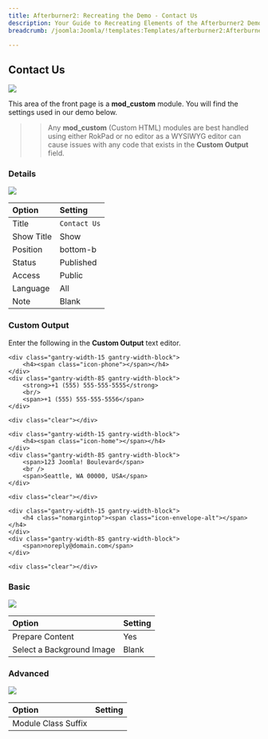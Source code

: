```yaml
---
title: Afterburner2: Recreating the Demo - Contact Us
description: Your Guide to Recreating Elements of the Afterburner2 Demo for Joomla
breadcrumb: /joomla:Joomla/!templates:Templates/afterburner2:Afterburner2

---
```


Contact Us
-----

![][demo]

This area of the front page is a **mod_custom** module. You will find the settings used in our demo below.

>> Any **mod_custom** (Custom HTML) modules are best handled using either RokPad or no editor as a WYSIWYG editor can cause issues with any code that exists in the **Custom Output** field.

### Details

![][demo2]

| Option     | Setting             |  
| :--------- | :------------------ |  
| Title      | `Contact Us`        |  
| Show Title | Show                |  
| Position   | bottom-b            |  
| Status     | Published           |  
| Access     | Public              |  
| Language   | All                 |  
| Note       | Blank               |  

### Custom Output

Enter the following in the **Custom Output** text editor.

~~~
<div class="gantry-width-15 gantry-width-block">
	<h4><span class="icon-phone"></span></h4>	
</div>
<div class="gantry-width-85 gantry-width-block">
	<strong>+1 (555) 555-555-5555</strong>
	<br/>
	<span>+1 (555) 555-555-5556</span>
</div>

<div class="clear"></div>

<div class="gantry-width-15 gantry-width-block">
	<h4><span class="icon-home"></span></h4>	
</div>
<div class="gantry-width-85 gantry-width-block">
	<span>123 Joomla! Boulevard</span>
	<br />
	<span>Seattle, WA 00000, USA</span> 
</div>

<div class="clear"></div>

<div class="gantry-width-15 gantry-width-block">
	<h4 class="nomargintop"><span class="icon-envelope-alt"></span></h4>	
</div>
<div class="gantry-width-85 gantry-width-block">
	<span>noreply@domain.com</span>
</div>

<div class="clear"></div>

~~~

### Basic

![][demo3]

| Option                    | Setting |  
| :------------------------ | :------ |  
| Prepare Content           | Yes     |  
| Select a Background Image | Blank   |

### Advanced

![][demo4]

| Option              | Setting |  
| :------------------ | :------ |  
| Module Class Suffix |         |  

[demo]: assets/demo_7.jpeg
[demo2]: assets/contact_1.jpeg
[demo3]: assets/contact_2.jpeg
[demo4]: assets/contact_3.jpeg